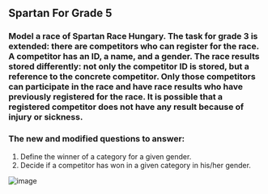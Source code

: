 ## Spartan For Grade 5
### Model a race of Spartan Race Hungary. The task for grade 3 is extended: there are competitors who can register for the race. A competitor has an ID, a name, and a gender. The race results stored differently: not only the competitor ID is stored, but a reference to the concrete competitor. Only those competitors can participate in the race and have race results who have previously registered for the race. It is possible that a registered competitor does not have any result because of injury or sickness. 
### The new and modified questions to answer: 
1. Define the winner of a category for a given gender.
2. Decide if a competitor has won in a given category in his/her gender.

![image](https://github.com/user-attachments/assets/bcb8cb6e-63b8-4201-876e-bd3b1db04bb6)

